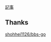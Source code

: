 [記事](http://sambaiz.net/article/15)

## Thanks

[shohhei1126/bbs-go](https://github.com/shohhei1126/bbs-go)
